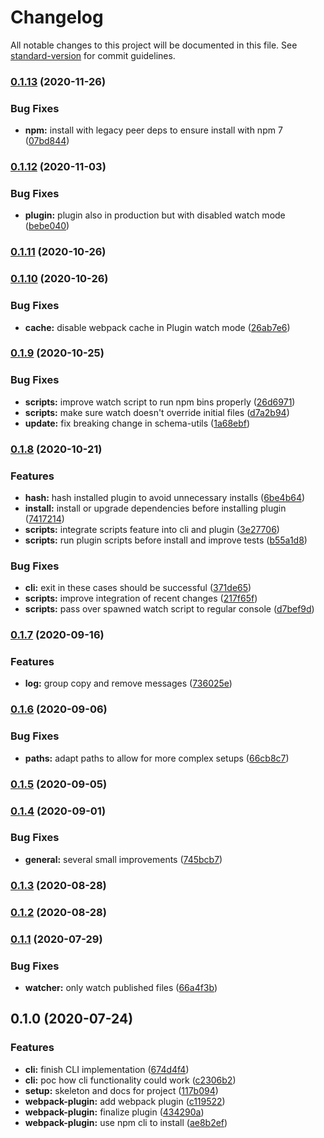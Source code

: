 # Changelog

All notable changes to this project will be documented in this file. See [standard-version](https://github.com/conventional-changelog/standard-version) for commit guidelines.

### [0.1.13](https://github.com/tobua/synec/compare/v0.1.12...v0.1.13) (2020-11-26)


### Bug Fixes

* **npm:** install with legacy peer deps to ensure install with npm 7 ([07bd844](https://github.com/tobua/synec/commit/07bd84499dbb06ec97297cb26c2e5accd3b1790e))

### [0.1.12](https://github.com/tobua/synec/compare/v0.1.11...v0.1.12) (2020-11-03)


### Bug Fixes

* **plugin:** plugin also in production but with disabled watch mode ([bebe040](https://github.com/tobua/synec/commit/bebe040b354dd10d3663c114a4d573398735cae8))

### [0.1.11](https://github.com/tobua/synec/compare/v0.1.10...v0.1.11) (2020-10-26)

### [0.1.10](https://github.com/tobua/synec/compare/v0.1.9...v0.1.10) (2020-10-26)


### Bug Fixes

* **cache:** disable webpack cache in Plugin watch mode ([26ab7e6](https://github.com/tobua/synec/commit/26ab7e6237743ffaa1b59edd078c00cb01cbe6d3))

### [0.1.9](https://github.com/tobua/synec/compare/v0.1.8...v0.1.9) (2020-10-25)


### Bug Fixes

* **scripts:** improve watch script to run npm bins properly ([26d6971](https://github.com/tobua/synec/commit/26d697118458250a488de86600b40c19ac8883aa))
* **scripts:** make sure watch doesn't override initial files ([d7a2b94](https://github.com/tobua/synec/commit/d7a2b94a5a18fe7fe06b7bb162ae746825bf1864))
* **update:** fix breaking change in schema-utils ([1a68ebf](https://github.com/tobua/synec/commit/1a68ebfff94b5b71ae2ef12a013bef47ef3f6eb2))

### [0.1.8](https://github.com/tobua/synec/compare/v0.1.7...v0.1.8) (2020-10-21)


### Features

* **hash:** hash installed plugin to avoid unnecessary installs ([6be4b64](https://github.com/tobua/synec/commit/6be4b64f3865c8daa75fe948ea907ed9807c6959))
* **install:** install or upgrade dependencies before installing plugin ([7417214](https://github.com/tobua/synec/commit/7417214cbf994425477ff8ebbca97f0f6754e695))
* **scripts:** integrate scripts feature into cli and plugin ([3e27706](https://github.com/tobua/synec/commit/3e27706eb5182f17b64bf2a7c16cc8be9fe6eef4))
* **scripts:** run plugin scripts before install and improve tests ([b55a1d8](https://github.com/tobua/synec/commit/b55a1d8560ac9073c0dbccca06c54aeef2580c6b))


### Bug Fixes

* **cli:** exit in these cases should be successful ([371de65](https://github.com/tobua/synec/commit/371de6524a5334e17b95d95d7b2688797e6e6729))
* **scripts:** improve integration of recent changes ([217f65f](https://github.com/tobua/synec/commit/217f65f292f79b5de8fb54a1c8a539a108275251))
* **scripts:** pass over spawned watch script to regular console ([d7bef9d](https://github.com/tobua/synec/commit/d7bef9d9343755f44a9ad7fa538973281936f70d))

### [0.1.7](https://github.com/tobua/synec/compare/v0.1.6...v0.1.7) (2020-09-16)


### Features

* **log:** group copy and remove messages ([736025e](https://github.com/tobua/synec/commit/736025e29c7edfd6b90e14cdf673046d4ef9f5df))

### [0.1.6](https://github.com/tobua/synec/compare/v0.1.5...v0.1.6) (2020-09-06)


### Bug Fixes

* **paths:** adapt paths to allow for more complex setups ([66cb8c7](https://github.com/tobua/synec/commit/66cb8c769a6481fd763bc05b863d208a85e5d729))

### [0.1.5](https://github.com/tobua/synec/compare/v0.1.4...v0.1.5) (2020-09-05)

### [0.1.4](https://github.com/tobua/synec/compare/v0.1.3...v0.1.4) (2020-09-01)


### Bug Fixes

* **general:** several small improvements ([745bcb7](https://github.com/tobua/synec/commit/745bcb7b86d7680106becabacffb219e960d30be))

### [0.1.3](https://github.com/tobua/synec/compare/v0.1.2...v0.1.3) (2020-08-28)

### [0.1.2](https://github.com/tobua/synec/compare/v0.1.1...v0.1.2) (2020-08-28)

### [0.1.1](https://github.com/tobua/synec/compare/v0.1.0...v0.1.1) (2020-07-29)


### Bug Fixes

* **watcher:** only watch published files ([66a4f3b](https://github.com/tobua/synec/commit/66a4f3bda487d842f04ba0a12b79e36d14b5c50f))

## 0.1.0 (2020-07-24)


### Features

* **cli:** finish CLI implementation ([674d4f4](https://github.com/tobua/synec/commit/674d4f4b60d6b5f94eb87631e2d1b0fb85a40bd8))
* **cli:** poc how cli functionality could work ([c2306b2](https://github.com/tobua/synec/commit/c2306b2857ade61c1a620d020924d976fe8d6de6))
* **setup:** skeleton and docs for project ([117b094](https://github.com/tobua/synec/commit/117b094035d965388575c3096a5a7995825034ab))
* **webpack-plugin:** add webpack plugin ([c119522](https://github.com/tobua/synec/commit/c11952206d4607a007be2243e7124e252b419671))
* **webpack-plugin:** finalize plugin ([434290a](https://github.com/tobua/synec/commit/434290a6006c569ca3747774a00a52c3bfa34b6e))
* **webpack-plugin:** use npm cli to install ([ae8b2ef](https://github.com/tobua/synec/commit/ae8b2ef7bd8965c95018dbaa7d13f373108ad738))
